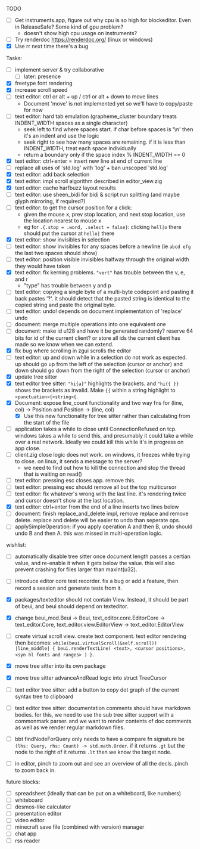 TODO

- [ ] Get instruments.app, figure out why cpu is so high for blockeditor. Even in ReleaseSafe? Some kind of gpu problem?
  - doesn't show high cpu usage on instruments?
- [ ] Try renderdoc https://renderdoc.org/ (linux or windows)
- [x] Use rr next time there's a bug

Tasks:

- [ ] implement server & try collaborative
  - [ ] later: presence
- [x] freetype font rendering
- [x] increase scroll speed
- [ ] text editor: ctrl or alt + up / ctrl or alt + down to move lines
  - Document 'move' is not implemented yet so we'll have to copy/paste for now
- [ ] text editor: hard tab emulation (grapheme_cluster boundary treats INDENT_WIDTH spaces as a single character)
  - seek left to find where spaces start. if char before spaces is '\n' then it's an indent and use the logic
  - seek right to see how many spaces are remaining. if it is less than INDENT_WIDTH, treat each space individually
  - return a boundary only if the space index % INDENT_WIDTH == 0
- [x] text editor: ctrl+enter = insert new line at end of current line
- [ ] replace all uses of 'std.log' with 'log' + ban unscoped 'std.log'
- [x] text editor: add back selection
- [x] text editor: impl scroll algorithm described in editor_view.zig
- [x] text editor: cache harfbuzz layout results
- [ ] text editor: use sheen_bidi for bidi & script run splitting (and maybe glyph mirroring, if required?)
- [ ] text editor: to get the cursor position for a click:
  - given the mouse x, prev stop location, and next stop location, use the location nearest to mouse x
  - eg for `.{.stop = .word, .select = false}`: clicking `hell|o` there should put the cursor at `hello|` there
- [x] text editor: show invisibles in selection
- [ ] text editor: show invisibles for any spaces before a newline (ie `abcd efg  ` the last two spaces should show)
- [ ] text editor: position visible invisibles halfway through the original width they would have taken
- [x] text editor: fix kerning problems. `"vert"` has trouble between the v, e, and r
  - "type" has trouble between y and p
- [ ] text editor: copying a single byte of a multi-byte codepoint and pasting it back pastes '?'. it should detect
  that the pasted string is identical to the copied string and paste the original byte.
- [ ] text editor: undo! depends on document implementation of 'replace' undo
- [ ] document: merge multiple operations into one equivalent one
- [ ] document: make id u128 and have it be generated randomly? reserve 64 bits for id of the current client? or
  store all ids the current client has made so we know when we can extend.
- [x] fix bug where scrolling in zgui scrolls the editor
- [ ] text editor: up and down while in a selection do not work as expected. up should go up
  from the left of the selection (cursor or anchor) and down should go down from the right of
  the selection (cursor or anchor)
- [x] update tree sitter
- [x] text editor tree sitter: `"hi{a}"` highlights the brackets. and `"hi{{ }}` shows the
  brackets as invalid. Make `{{` within a string highlight to `<punctuation>{<string>{`.
- [x] Document: expose line_count functionality and two way fns for (line, col) -> Position
  and Position -> (line, col)
  - [x] Use this new functionality for tree sitter rather than calculating from the start of the file
- [ ] application takes a while to close until ConnectionRefused on tcp. windows
  takes a while to send this, and presumably it could take a while over a real
  network. Ideally we could kill this while it's in progress on app close.
- [ ] client.zig close logic does not work. on windows, it freezes while trying
  to close. on linux, it sends a message to the server?
  - we need to find out how to kill the connection and stop the thread
    that is waiting on read()
- [ ] text editor: pressing esc closes app. remove this.
- [ ] text editor: pressing esc should remove all but the top multicursor
- [ ] text editor: fix whatever's wrong with the last line. it's rendering twice and cursor
  doesn't show at the last location.
- [x] text editor: ctrl+enter from the end of a line inserts two lines below
- [ ] document: finish replace_and_delete impl, remove replace and remove delete. replace
  and delete will be easier to undo than seperate ops.
- [ ] applySimpleOperation: if you apply operation A and then B, undo should undo B and then A.
  this was missed in multi-operation logic.

wishlist:

- [ ] automatically disable tree sitter once document length passes a certian value, and re-enable it when it gets below the value. this will also prevent crashing for files larger than maxInt(u32).
- [ ] introduce editor core test recorder. fix a bug or add a feature, then record a session
  and generate tests from it.
- [x] packages/texteditor should not contain View. Instead, it should be part of beui, and
  beui should depend on texteditor.
- [x] change beui_mod.Beui -> Beui, text_editor.core.EditorCore -> text_editor.Core,
  text_editor.view.EditorView -> text_editor.EditorView
- [ ] create virtual scroll view. create text component. text editor rendering then becomes:
  `while(beui.virtualScroll(&self.scroll)) |line_middle| { beui.renderTextLine( <text>, <cursor positions>, <syn hl fonts and ranges> ) }`.
- [x] move tree sitter into its own package
- [x] move tree sitter advanceAndRead logic into struct TreeCursor
- [ ] text editor tree sitter: add a button to copy dot graph of the current syntax tree to
  clipboard
- [ ] text editor tree sitter: documentation comments should have markdown bodies. for this, we need to use the sub tree sitter support with a commonmark parser. and we want to render contents of doc comments as well as we render regular markdown files.
- [ ] bbt findNodeForQuery only needs to have a compare fn signature be
  `(lhs: Query, rhs: Count) -> std.math.Order`. if it returns `.gt` but the node to the right of it
  returns `.lt` then we know the target node.
- [ ] in editor, pinch to zoom out and see an overview of all the decls. pinch to zoom back in.


future blocks:

- [ ] spreadsheet (ideally that can be put on a whiteboard, like numbers)
- [ ] whiteboard
- [ ] desmos-like calculator
- [ ] presentation editor
- [ ] video editor
- [ ] minecraft save file (combined with version) manager
- [ ] chat app
- [ ] rss reader
